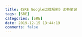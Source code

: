 ```yaml
---
title: 《SRE Google运维解密》读书笔记
tags: [SRE]
categories: [SRE]
date: 2019-12-15 13:44:19
comments: false
---
```

